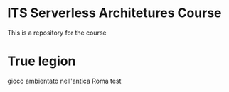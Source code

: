 # ITS Serverless Architetures Course

This is a repository for the course

# **True legion**

gioco ambientato nell'antica Roma 
test
